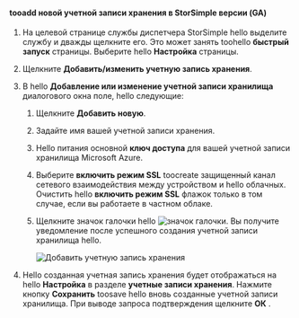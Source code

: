 <!--author=SharS last changed: 9/17/15-->

#### <a name="tooadd-a-new-storage-account-in-storsimple-release-version-ga"></a>tooadd новой учетной записи хранения в StorSimple версии (GA)
1. На целевой странице службы диспетчера StorSimple hello выделите службу и дважды щелкните его. Это может занять toohello **быстрый запуск** страницы. Выберите hello **Настройка** страницы.
2. Щелкните **Добавить/изменить учетную запись хранения**.
3. В hello **Добавление или изменение учетной записи хранилища** диалогового окна поле, hello следующие:
   
   1. Щелкните **Добавить новую**.
   2. Задайте имя вашей учетной записи хранения.
   3. Hello питания основной **ключ доступа** для вашей учетной записи хранилища Microsoft Azure.
   4. Выберите **включить режим SSL** toocreate защищенный канал сетевого взаимодействия между устройством и hello облачных. Очистить hello **включить режим SSL** флажок только в том случае, если вы работаете в частном облаке.
   5. Щелкните значок галочки hello ![значок галочки](./media/storsimple-configure-new-storage-account/HCS_CheckIcon-include.png). Вы получите уведомление после успешного создания учетной записи хранилища hello.
      
      ![Добавить учетную запись хранения](./media/storsimple-configure-new-storage-account/HCS_AddStorageAccount-include.png)
4. Hello созданная учетная запись хранения будет отображаться на hello **Настройка** в разделе **учетные записи хранения**. Нажмите кнопку **Сохранить** toosave hello вновь созданные учетной записи хранилища. При выводе запроса подтверждения щелкните **ОК** .

